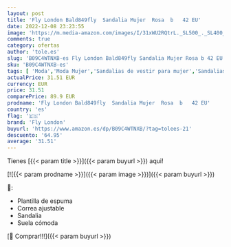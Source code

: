 ```yaml
---
layout: post
title: 'Fly London Bald849fly  Sandalia Mujer  Rosa  b   42 EU'
date: 2022-12-08 23:23:55
image: 'https://m.media-amazon.com/images/I/31xWU2RQtrL._SL500_._SL400_.jpg'
comments: true
category: ofertas
author: 'tole.es'
slug: 'B09C4WTNXB-es Fly London Bald849fly Sandalia Mujer Rosa b 42 EU'
sku: 'B09C4WTNXB-es'
tags: [ 'Moda','Moda Mujer','Sandalias de vestir para mujer','Sandalias y palas de mujer','Zapatos para mujer','fly london','sandalia','🇪🇸', ]
actualPrice: 31.51 EUR
currency: EUR
price: 31.51
comparePrice: 89.9 EUR
prodname: 'Fly London Bald849fly  Sandalia Mujer  Rosa  b   42 EU'
country: 'es'
flag: '🇪🇸'
brand: 'Fly London'
buyurl: 'https://www.amazon.es/dp/B09C4WTNXB/?tag=tolees-21'
descuento: '64.95'
average: '31.51'
---
```


Tienes [{{< param title >}}]({{< param buyurl >}}) aqui!

[![{{< param prodname >}}]({{< param image >}})]({{< param buyurl >}})

🔎:

- Plantilla de espuma
- Correa ajustable
- Sandalia
- Suela cómoda

[🛒 Comprar!!!]({{< param buyurl >}})
